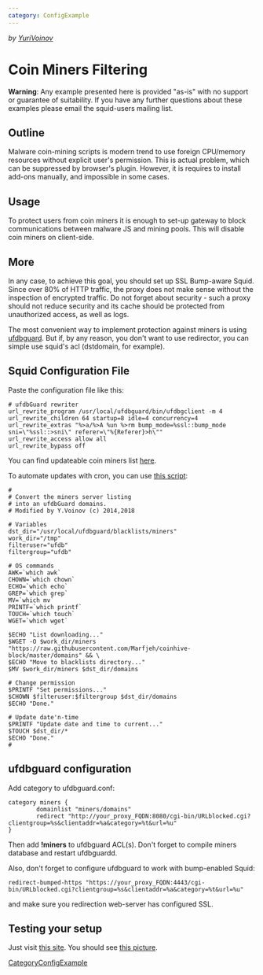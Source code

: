 ```yaml
---
category: ConfigExample
---
```

*by
[YuriVoinov](/YuriVoinov)*

# Coin Miners Filtering

**Warning**: Any example presented here is provided "as-is" with no
support or guarantee of suitability. If you have any further questions
about these examples please email the squid-users mailing list.

## Outline

Malware coin-mining scripts is modern trend to use foreign CPU/memory
resources without explicit user's permission. This is actual problem,
which can be suppressed by browser's plugin. However, it is requires to
install add-ons manually, and impossible in some cases.

## Usage

To protect users from coin miners it is enough to set-up gateway to
block communications between malware JS and mining pools. This will
disable coin miners on client-side.

## More

In any case, to achieve this goal, you should set up SSL Bump-aware
Squid. Since over 80% of HTTP traffic, the proxy does not make sense
without the inspection of encrypted traffic. Do not forget about
security - such a proxy should not reduce security and its cache should
be protected from unauthorized access, as well as logs.

The most convenient way to implement protection against miners is using
[ufdbguard](https://urlfilterdb.com). But if, by any reason, you don't
want to use redirector, you can simple use squid's acl (dstdomain, for
example).

## Squid Configuration File

Paste the configuration file like this:

    # ufdbGuard rewriter
    url_rewrite_program /usr/local/ufdbguard/bin/ufdbgclient -m 4
    url_rewrite_children 64 startup=8 idle=4 concurrency=4
    url_rewrite_extras "%>a/%>A %un %>rm bump_mode=%ssl::bump_mode sni=\"%ssl::>sni\" referer=\"%{Referer}>h\""
    url_rewrite_access allow all
    url_rewrite_bypass off

You can find updateable coin miners list
[here](https://raw.githubusercontent.com/Marfjeh/coinhive-block/master/domains).

To automate updates with cron, you can use [this
script](/ConfigExamples/CoinMiners?action=AttachFile&do=get&target=update_miners.sh):

    #
    # Convert the miners server listing
    # into an ufdbGuard domains.
    # Modified by Y.Voinov (c) 2014,2018
    
    # Variables
    dst_dir="/usr/local/ufdbguard/blacklists/miners"
    work_dir="/tmp"
    filteruser="ufdb"
    filtergroup="ufdb"
    
    # OS commands
    AWK=`which awk`
    CHOWN=`which chown`
    ECHO=`which echo`
    GREP=`which grep`
    MV=`which mv`
    PRINTF=`which printf`
    TOUCH=`which touch`
    WGET=`which wget`
    
    $ECHO "List downloading..."
    $WGET -O $work_dir/miners "https://raw.githubusercontent.com/Marfjeh/coinhive-block/master/domains" && \
    $ECHO "Move to blacklists directory..."
    $MV $work_dir/miners $dst_dir/domains
    
    # Change permission
    $PRINTF "Set permissions..."
    $CHOWN $filteruser:$filtergroup $dst_dir/domains
    $ECHO "Done."
    
    # Update date'n-time
    $PRINTF "Update date and time to current..."
    $TOUCH $dst_dir/*
    $ECHO "Done."
    #

## ufdbguard configuration

Add category to ufdbguard.conf:

    category miners {
            domainlist "miners/domains"
            redirect "http://your_proxy_FQDN:8080/cgi-bin/URLblocked.cgi?clientgroup=%s&clientaddr=%a&category=%t&url=%u"
    }

Then add **\!miners** to ufdbguard ACL(s). Don't forget to compile
miners database and restart ufdbguardd.

Also, don't forget to configure ufdbguard to work with bump-enabled
Squid:

    redirect-bumped-https "https://your_proxy_FQDN:4443/cgi-bin/URLblocked.cgi?clientgroup=%s&clientaddr=%a&category=%t&url=%u"

and make sure you redirection web-server has configured SSL.

## Testing your setup

Just visit [this site](https://mineblock.org/). You should see [this
picture](/ConfigExamples/CoinMiners?action=AttachFile&do=get&target=C89L68e.png).

[CategoryConfigExample](/CategoryConfigExample)
